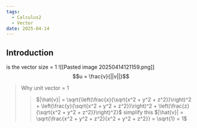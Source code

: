 ```yaml
---
tags:
  - Calculus2
  - Vector
date: 2025-04-14
---
```

## Introduction 
is the vector size = 1
![[Pasted image 20250414121159.png]]
$$u = \frac{v}{||v||}$$
> Why unit vector = 1
>> $|\hat{v}| = \sqrt{\left(\frac{x}{\sqrt{x^2 + y^2 + z^2}}\right)^2 + \left(\frac{y}{\sqrt{x^2 + y^2 + z^2}}\right)^2 + \left(\frac{z}{\sqrt{x^2 + y^2 + z^2}}\right)^2}$
>> simplify this
>> $|\hat{v}| = \sqrt{\frac{x^2 + y^2 + z^2}{x^2 + y^2 + z^2}} = \sqrt{1} = 1$

